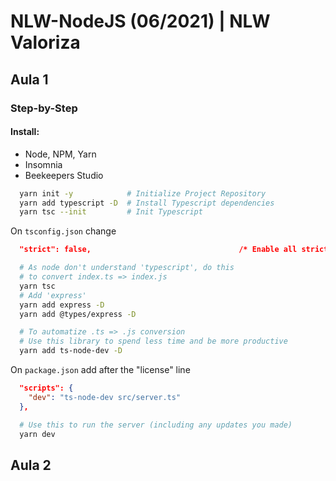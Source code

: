 # NLW-NodeJS (06/2021) | NLW Valoriza

## Aula 1
### Step-by-Step

#### Install:
- Node, NPM, Yarn
- Insomnia
- Beekeepers Studio

```zsh
  yarn init -y            # Initialize Project Repository
  yarn add typescript -D  # Install Typescript dependencies
  yarn tsc --init         # Init Typescript
```

On `tsconfig.json` change
```json
  "strict": false,                                 /* Enable all strict type-checking options. */
```

```zsh
  # As node don't understand 'typescript', do this
  # to convert index.ts => index.js
  yarn tsc
  # Add 'express'
  yarn add express -D
  yarn add @types/express -D

  # To automatize .ts => .js conversion
  # Use this library to spend less time and be more productive
  yarn add ts-node-dev -D
```

On `package.json` add after the "license" line
```json
  "scripts": {
    "dev": "ts-node-dev src/server.ts"
  },
```

```zsh
  # Use this to run the server (including any updates you made)
  yarn dev
```

## Aula 2